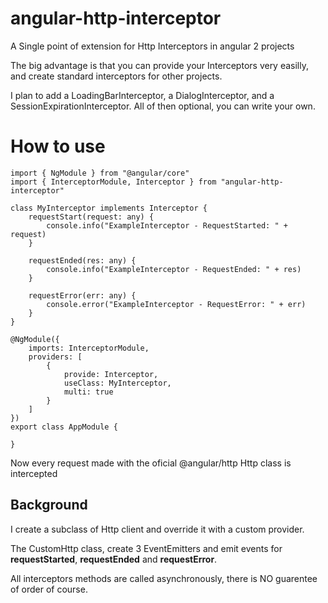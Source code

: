# angular-http-interceptor

A Single point of extension for Http Interceptors in angular 2 projects

The big advantage is that you can provide your Interceptors very easilly,
and create standard interceptors for other projects.

I plan to add a LoadingBarInterceptor, a DialogInterceptor, and a SessionExpirationInterceptor.
All of then optional, you can write your own.

# How to use

    import { NgModule } from "@angular/core"
    import { InterceptorModule, Interceptor } from "angular-http-interceptor" 
    
    class MyInterceptor implements Interceptor {
        requestStart(request: any) {
            console.info("ExampleInterceptor - RequestStarted: " + request)
        }

        requestEnded(res: any) {
            console.info("ExampleInterceptor - RequestEnded: " + res)
        }

        requestError(err: any) {
            console.error("ExampleInterceptor - RequestError: " + err)
        }
    }

    @NgModule({
        imports: InterceptorModule,
        providers: [
            {
                provide: Interceptor,
                useClass: MyInterceptor,
                multi: true
            }
        ]
    })
    export class AppModule {

    }

Now every request made with the oficial @angular/http Http class is intercepted

## Background

I create a subclass of Http client and override it with a custom provider.

The CustomHttp class, create 3 EventEmitters and emit events for **requestStarted**,
**requestEnded** and **requestError**. 

All interceptors methods are called asynchronously, there is NO guarentee of order of course.